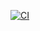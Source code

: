 [![CI](https://github.com/<Aelleek>/<Lottery_Service>/actions/workflows/ci.yml/badge.svg?branch=main)](https://github.com/<OWNER>/<REPO>/actions/workflows/ci.yml)
